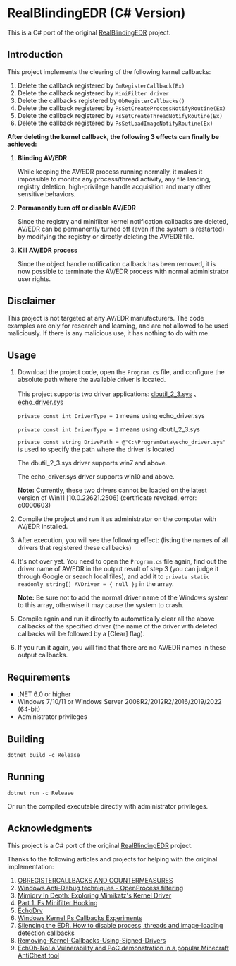 # RealBlindingEDR (C# Version)

This is a C# port of the original [RealBlindingEDR](https://github.com/test-for-play/RealBlindingEDR) project.

## Introduction

This project implements the clearing of the following kernel callbacks:

1. Delete the callback registered by `CmRegisterCallback(Ex)`
2. Delete the callback registered by `MiniFilter driver`
3. Delete the callbacks registered by `ObRegisterCallbacks()`
4. Delete the callback registered by `PsSetCreateProcessNotifyRoutine(Ex)`
5. Delete the callback registered by `PsSetCreateThreadNotifyRoutine(Ex)`
6. Delete the callback registered by `PsSetLoadImageNotifyRoutine(Ex)`

**After deleting the kernel callback, the following 3 effects can finally be achieved:**

1. **Blinding AV/EDR**
    
    While keeping the AV/EDR process running normally, it makes it impossible to monitor any process/thread activity, any file landing, registry deletion, high-privilege handle acquisition and many other sensitive behaviors.
    
2. **Permanently turn off or disable AV/EDR**
    
    Since the registry and minifilter kernel notification callbacks are deleted, AV/EDR can be permanently turned off (even if the system is restarted) by modifying the registry or directly deleting the AV/EDR file.
    
3. **Kill AV/EDR process**
    
    Since the object handle notification callback has been removed, it is now possible to terminate the AV/EDR process with normal administrator user rights.

## Disclaimer

This project is not targeted at any AV/EDR manufacturers. The code examples are only for research and learning, and are not allowed to be used maliciously. If there is any malicious use, it has nothing to do with me.

## Usage

1. Download the project code, open the `Program.cs` file, and configure the absolute path where the available driver is located.
		
    This project supports two driver applications: [dbutil_2_3.sys](https://www.loldrivers.io/drivers/a4eabc75-edf6-4b74-9a24-6a26187adabf/) 、[echo_driver.sys](https://www.loldrivers.io/drivers/afb8bb46-1d13-407d-9866-1daa7c82ca63/)
		
    `private const int DriverType = 1` means using echo_driver.sys
   
    `private const int DriverType = 2` means using dbutil_2_3.sys
   
    `private const string DrivePath = @"C:\ProgramData\echo_driver.sys"` is used to specify the path where the driver is located
     
    The dbutil_2_3.sys driver supports win7 and above.
    
    The echo_driver.sys driver supports win10 and above.
    
    **Note:** Currently, these two drivers cannot be loaded on the latest version of Win11 [10.0.22621.2506] (certificate revoked, error: c0000603)
    
2. Compile the project and run it as administrator on the computer with AV/EDR installed.
3. After execution, you will see the following effect: (listing the names of all drivers that registered these callbacks)
    
4. It's not over yet. You need to open the `Program.cs` file again, find out the driver name of AV/EDR in the output result of step 3 (you can judge it through Google or search local files), and add it to `private static readonly string[] AVDriver = { null };` in the array.

    **Note:** Be sure not to add the normal driver name of the Windows system to this array, otherwise it may cause the system to crash.
5. Compile again and run it directly to automatically clear all the above callbacks of the specified driver (the name of the driver with deleted callbacks will be followed by a [Clear] flag).
6. If you run it again, you will find that there are no AV/EDR names in these output callbacks.

## Requirements

- .NET 6.0 or higher
- Windows 7/10/11 or Windows Server 2008R2/2012R2/2016/2019/2022 (64-bit)
- Administrator privileges

## Building

```
dotnet build -c Release
```

## Running

```
dotnet run -c Release
```

Or run the compiled executable directly with administrator privileges.

## Acknowledgments

This project is a C# port of the original [RealBlindingEDR](https://github.com/test-for-play/RealBlindingEDR) project.

Thanks to the following articles and projects for helping with the original implementation:

1. [OBREGISTERCALLBACKS AND COUNTERMEASURES](https://douggemhax.wordpress.com/2015/05/27/obregistercallbacks-and-countermeasures/)
2. [Windows Anti-Debug techniques - OpenProcess filtering](https://blog.xpnsec.com/anti-debug-openprocess/)
3. [Mimidrv In Depth: Exploring Mimikatz's Kernel Driver](https://medium.com/@matterpreter/mimidrv-in-depth-4d273d19e148)
4. [Part 1: Fs Minifilter Hooking](https://aviadshamriz.medium.com/part-1-fs-minifilter-hooking-7e743b042a9d)
5. [EchoDrv](https://github.com/YOLOP0wn/EchoDrv)
6. [Windows Kernel Ps Callbacks Experiments](http://blog.deniable.org/posts/windows-callbacks/)
7. [Silencing the EDR. How to disable process, threads and image-loading detection callbacks](https://www.matteomalvica.com/blog/2020/07/15/silencing-the-edr/)
8. [Removing-Kernel-Callbacks-Using-Signed-Drivers](https://br-sn.github.io/Removing-Kernel-Callbacks-Using-Signed-Drivers/)
9. [EchOh-No! a Vulnerability and PoC demonstration in a popular Minecraft AntiCheat tool](https://ioctl.fail/echo-ac-writeup/)